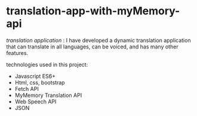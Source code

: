 # translation-app-with-myMemory-api

*translation application* :
I have developed a dynamic translation application that can translate in all languages, can be voiced, and has many other features.

technologies used in this project:
- Javascript ES6+
- Html, css, bootstrap
- Fetch API
- MyMemory Translation API
- Web Speech API
- JSON
